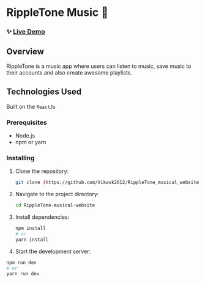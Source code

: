 # RippleTone Music 🎵

### ✨ [Live Demo](https://BeatBox-music.vercel.app)

## Overview

RippleTone is a music app where users can listen to music, save music to their accounts and also create awesome playlists.

## Technologies Used

Built on the `ReactJs` 

### Prerequisites

- Node.js
- npm or yarn

### Installing

1. Clone the repository:

   ```bash
   git clone (https://github.com/Vikask2612/RippleTone_musical_website)
   ```

2. Navigate to the project directory:

   ```bash
   cd RippleTone-musical-website
   ```

3. Install dependencies:

   ```bash
   npm install
   # or
   yarn install

   ```

 4. Start the development server:

   ```bash
   npm run dev
   # or
   yarn run dev  
